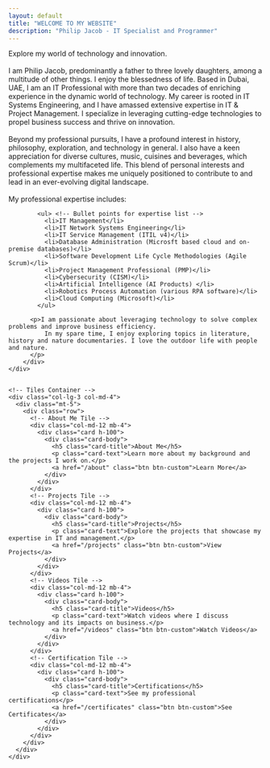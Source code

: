 ```yaml
---
layout: default
title: "WELCOME TO MY WEBSITE"
description: "Philip Jacob - IT Specialist and Programmer"
---
```

<div class="container-fluid"> <!-- Using container-fluid for full width -->
  <div class="row">
    <!-- Introduction Container -->
    <div class="col-lg-9 col-md-8" >
        <div class="intro-container">
            <p>Explore my world of technology and innovation.<br><br>I am Philip Jacob, predominantly a father to three lovely daughters, among a multitude of other things. I enjoy the blessedness of life. Based in Dubai, UAE, I am an IT Professional with more than two decades of enriching experience in the dynamic world of technology. My career is rooted in IT Systems Engineering, and I have amassed extensive expertise in IT & Project Management. I specialize in leveraging cutting-edge technologies to propel business success and thrive on innovation.<br><br>Beyond my professional pursuits, I have a profound interest in history, philosophy, exploration, and technology in general. I also have a keen appreciation for diverse cultures, music, cuisines and beverages, which complements my multifaceted life. This blend of personal interests and professional expertise makes me uniquely positioned to contribute to and lead in an ever-evolving digital landscape.<br><br>My professional expertise includes:<br>
            </p>
          
            <ul> <!-- Bullet points for expertise list -->
              <li>IT Management</li>
              <li>IT Network Systems Engineering</li>
              <li>IT Service Management (ITIL v4)</li>
              <li>Database Administration (Microsft based cloud and on-premise databases)</li>
              <li>Software Development Life Cycle Methodologies (Agile Scrum)</li>
              <li>Project Management Professional (PMP)</li>
              <li>Cybersecurity (CISM)</li>
              <li>Artificial Intelligence (AI Products) </li>
              <li>Robotics Process Automation (various RPA software)</li>
              <li>Cloud Computing (Microsoft)</li>
            </ul>

          <p>I am passionate about leveraging technology to solve complex problems and improve business efficiency. 
              In my spare time, I enjoy exploring topics in literature, history and nature documentaries. I love the outdoor life with people and nature.
          </p>
        </div>
    </div>

    
    <!-- Tiles Container -->
    <div class="col-lg-3 col-md-4">
      <div class="mt-5">
        <div class="row">
          <!-- About Me Tile -->
          <div class="col-md-12 mb-4">
            <div class="card h-100">
              <div class="card-body">
                <h5 class="card-title">About Me</h5>
                <p class="card-text">Learn more about my background and the projects I work on.</p>
                <a href="/about" class="btn btn-custom">Learn More</a>
              </div>
            </div>
          </div>
          <!-- Projects Tile -->
          <div class="col-md-12 mb-4">
            <div class="card h-100">
              <div class="card-body">
                <h5 class="card-title">Projects</h5>
                <p class="card-text">Explore the projects that showcase my expertise in IT and management.</p>
                <a href="/projects" class="btn btn-custom">View Projects</a>
              </div>
            </div>
          </div>
          <!-- Videos Tile -->
          <div class="col-md-12 mb-4">
            <div class="card h-100">
              <div class="card-body">
                <h5 class="card-title">Videos</h5>
                <p class="card-text">Watch videos where I discuss technology and its impacts on business.</p>
                <a href="/videos" class="btn btn-custom">Watch Videos</a>
              </div>
            </div>
          </div>
          <!-- Certification Tile -->
          <div class="col-md-12 mb-4">
            <div class="card h-100">
              <div class="card-body">
                <h5 class="card-title">Certifications</h5>
                <p class="card-text">See my professional certifications</p>
                <a href="/certificates" class="btn btn-custom">See Certificates</a>
              </div>
            </div>
          </div>
        </div>
      </div>
    </div>
  </div>
</div>
